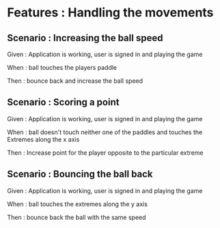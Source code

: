 # Features : Handling the movements

## Scenario  : Increasing the ball speed

Given : Application is working, user is signed in and playing the game

When : ball touches the players paddle

Then : bounce back and increase the ball speed

## Scenario : Scoring a point

Given : Application is working, user is signed in and playing the game

When : ball doesn't touch neither one of the paddles and touches the
Extremes along the x axis

Then : Increase point for the player opposite to the particular extreme

## Scenario : Bouncing the ball back

Given : Application is working, user is signed in and playing the game

When : ball touches the extremes along the y axis

Then : bounce back the ball with the same speed
